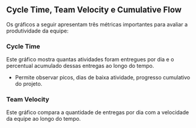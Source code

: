 ## Cycle Time, Team Velocity e Cumulative Flow

Os gráficos a seguir apresentam três métricas importantes para avaliar a produtividade da equipe:



<script src="https://cdn.jsdelivr.net/npm/chart.js"></script>

### Cycle Time

Este gráfico mostra quantas atividades foram entregues por dia e o percentual acumulado dessas entregas ao longo do tempo. 

- Permite observar picos, dias de baixa atividade, progresso cumulativo do projeto.

<canvas id="cycleTimeChart" width="800" height="400"></canvas>

### Team Velocity

Este gráfico compara a quantidade de entregas por dia com a velocidade da equipe ao longo do tempo.


<canvas id="teamVelocityChart" width="800" height="400"></canvas>

<!-- ### Cumulative Flow Diagram

Este gráfico mostra o fluxo acumulado de tarefas nas diferentes fases do processo.

- Permite visualizar o volume de trabalho em cada etapa ao longo do tempo.
- Ajuda a identificar gargalos e a estabilidade do fluxo de trabalho.

<canvas id="cumulativeFlowChart" width="800" height="400"></canvas>

Os gráficos apresentados fornecem uma visão ampla sobre a consistência, ritmo e fluxo de trabalho da equipe durante o ciclo de desenvolvimento. -->

<script src="../charts/desempenhoDosProcessos.js"></script>
<!-- <script src="../charts/cumulativoFlow.js"></script> -->

